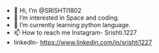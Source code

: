 - 👋 Hi, I’m @SRISHTI1802
- 👀 I’m interested in Space and coding.
- 🌱 I’m currently learning python language.
- 📫 How to reach me Instagram- Srishti.1227
- linkedln- https://www.linkedin.com/in/srishti1227

<!---
SRISHTI1802/SRISHTI1802 is a ✨ special ✨ repository because its `README.md` (this file) appears on your GitHub profile.
You can click the Preview link to take a look at your changes.
--->
